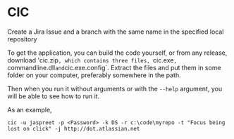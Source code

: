 # CIC
Create a Jira Issue and a branch with the same name in the specified local repository

To get the application, you can build the code yourself, or from any release, download 'cic.zip`, which contains three files, `cic.exe`, `commandline.dll` and `cic.exe.config`. Extract the files and put them in some folder on your computer, preferably somewhere in the path.

Then when you run it without arguments or with the `--help` argument, you will be able to see how to run it. 

As an example, 

    cic -u jaspreet -p <Password> -k DS -r c:\code\myrepo -t "Focus being lost on click" -j http://dot.atlassian.net
